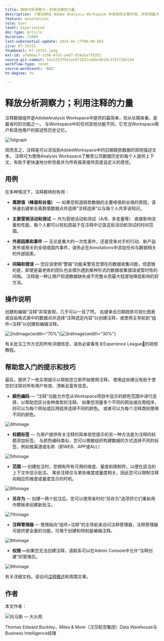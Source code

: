 ```yaml
---
title: 释放分析洞察力；利用注释的力量
description: 了解注释在 Adobe Analysis Workspace 中发挥的关键作用，并获得最大限度发挥注释作用的实用技巧。将您的数据理解和协作提升到新的高度，在此过程中不断提取更丰富的分析见解。
feature: Annotations
role: User
level: Experienced
doc-type: Article
duration: 72000
last-substantial-update: 2024-04-17T00:00:00Z
jira: KT-15331
thumbnail: KT-15331.jpeg
exl-id: a7e06ac7-cc06-47e5-a4d7-834a5a7f8351
source-git-commit: 41e1153f92ceed71831cb89c9619c375f2304194
workflow-type: tm+mt
source-wordcount: '682'
ht-degree: 3%

---
```


# 释放分析洞察力；利用注释的力量

注释数据组件是AdobeAnalysis Workspace中提供的最简单，但从长期来看，是最省时的功能之一。 与Workspace中的任何其他功能不同，它充当Workspace用户和其他用户的叙述性历史记忆。

![1stgraph](assets/1stgraph.png)

简而言之，注释是可以添加到AdobeWorkspace中的日期趋势数据的简短描述文本。 注释可为使用Analysis Workspace了解贵公司数据历史的每个人提供上下文，有助于更快速地分析性能并为所有报表提供高度自定义的感觉。

## 用例

在多种情况下，注释都特别有用：

- **离群值（峰值和谷值）** — 如果您知道趋势数据的主要峰值和谷值的原因，请快速右键单击离群值数据点并选择“注释选择”以与每个人共享该知识。

- **主要营销活动和测试** — 作为营销活动和测试（A/B、多变量等） 直接影响流量和性能，每个人都可以轻松获益于在注释中记录这些活动和测试的时间范围。

- **外部因素和事件** — 无论是重大的一次性事件，还是竞争对手的行动、新产品发布或相关的全球或国内事件，请务必在Annotations中添加任何与数据相关的外部因素。

- **间隔和错误** — 您应该使用“警报”功能来警告您潜在的数据收集问题，但遗憾的是，即使是最老练的团队也会偶尔遇到某种形式的数据收集错误或暂时性的间隔。 注释是一种让用户知道数据缺失或不完整从而最大程度地降低影响的好方法。

## 操作说明

创建和编辑“注释”非常直观，几乎可以一目了然。 右键单击日期趋势可视化图表或自由格式表中的数据点并选择“注释选定内容”以创建注释，或使用主导航到“组件>注释”以创建和编辑注释。

![2ndimage](assets/2ndimage.png){width="70%"}![3rdimage](assets/3rdimage.png){width="30%"}


有关批注工作方式的所有详细信息，请务必查看有关Experience League[&#128279;](https://experienceleague.adobe.com/en/docs/analytics-learn/tutorials/analysis-workspace/navigating-workspace-projects/annotations-in-analysis-workspace)的视频教程。

## 帮助您入门的提示和技巧

最后，提供了一些实用提示以帮助您立即开始使用注释。  使用这些建议有助于使您的注释对所有用户有效、清晰且富有信息。

- **颜色编码** — “注释”功能允许您从Workspace项目中显示的颜色范围中进行选择，以帮助您区分各种类型的注释。 如果您测量多个不同的网站或应用程序，则可以为每个网站或应用程序选择不同的颜色。 或者可以为每个注释类别使用不同的颜色。

![4thimage](assets/4thimage.png)

- **标题标签** — 为用户提供有关注释的简单视觉提示的另一种方法是为注释的标题添加标签。 与颜色编码类似，您可以根据组织构建数据的方式选择不同的标签，例如按渠道或名称（即WEB、APP或ALL）

![5thimage](assets/5thimage.png)

- **范围** — 创建批注时，您拥有所有可用的维度、量度和限制符，以便在适当的上下文中显示批注。 某些注释仅与某些维度或量度相关，因此您可以限制注释向相应的维度或量度显示的时机。

![6thimage](assets/6thimage.png)

- **另存为** — 创建一两个批注后，您可以使用省时的“另存为”选项将它们重新用作模板来创建新批注。

![7thimage](assets/7thimage.png)

- **注释管理器** — 使用指向“组件>注释”的主导航来访问注释管理器，注释管理器可提供更全面的功能，可用于创建和特别是编辑注释。

![8thimage](assets/8thimage.png)


- **权限 —**&#x200B;如果您无法创建注释，请联系可以在Admin Console中允许“注释创建”的管理员。

![9thimage](assets/9thimage.png)

有关详细文档，请访问[注释概述](https://experienceleague.adobe.com/en/docs/analytics/analyze/analysis-workspace/components/annotations/overview)和周围文章。

## 作者

本文作者：

![托马斯 — 大头照](assets/thomas-headshot.png)

Thomas Edward Buckley，Miles &amp; More（汉莎航空集团）Data Warehouse与Business Intelligence经理
